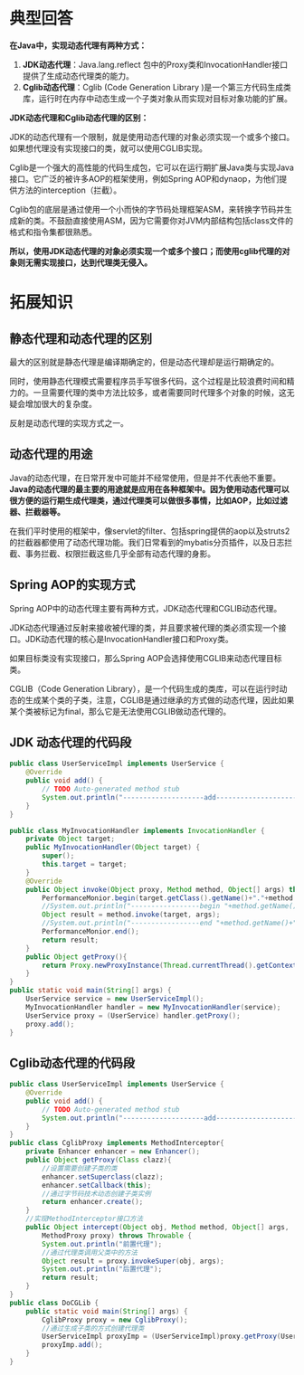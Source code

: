 # 典型回答
**在Java中，实现动态代理有两种方式：**

1. **JDK动态代理**：Java.lang.reflect 包中的Proxy类和InvocationHandler接口提供了生成动态代理类的能力。
2. **Cglib动态代理**：Cglib (Code Generation Library )是一个第三方代码生成类库，运行时在内存中动态生成一个子类对象从而实现对目标对象功能的扩展。


**JDK动态代理和Cglib动态代理的区别：**

JDK的动态代理有一个限制，就是使用动态代理的对象必须实现一个或多个接口。如果想代理没有实现接口的类，就可以使用CGLIB实现。

Cglib是一个强大的高性能的代码生成包，它可以在运行期扩展Java类与实现Java接口。它广泛的被许多AOP的框架使用，例如Spring AOP和dynaop，为他们提供方法的interception（拦截）。

Cglib包的底层是通过使用一个小而快的字节码处理框架ASM，来转换字节码并生成新的类。不鼓励直接使用ASM，因为它需要你对JVM内部结构包括class文件的格式和指令集都很熟悉。

**所以，使用JDK动态代理的对象必须实现一个或多个接口；而使用cglib代理的对象则无需实现接口，达到代理类无侵入。**
# 拓展知识
## 静态代理和动态代理的区别
最大的区别就是静态代理是编译期确定的，但是动态代理却是运行期确定的。

同时，使用静态代理模式需要程序员手写很多代码，这个过程是比较浪费时间和精力的。一旦需要代理的类中方法比较多，或者需要同时代理多个对象的时候，这无疑会增加很大的复杂度。

反射是动态代理的实现方式之一。

## 动态代理的用途

Java的动态代理，在日常开发中可能并不经常使用，但是并不代表他不重要。**Java的动态代理的最主要的用途就是应用在各种框架中。因为使用动态代理可以很方便的运行期生成代理类，通过代理类可以做很多事情，比如AOP，比如过滤器、拦截器等。**

在我们平时使用的框架中，像servlet的filter、包括spring提供的aop以及struts2的拦截器都使用了动态代理功能。我们日常看到的mybatis分页插件，以及日志拦截、事务拦截、权限拦截这些几乎全部有动态代理的身影。
## Spring AOP的实现方式
Spring AOP中的动态代理主要有两种方式，JDK动态代理和CGLIB动态代理。

JDK动态代理通过反射来接收被代理的类，并且要求被代理的类必须实现一个接口。JDK动态代理的核心是InvocationHandler接口和Proxy类。

如果目标类没有实现接口，那么Spring AOP会选择使用CGLIB来动态代理目标类。

CGLIB（Code Generation Library），是一个代码生成的类库，可以在运行时动态的生成某个类的子类，注意，CGLIB是通过继承的方式做的动态代理，因此如果某个类被标记为final，那么它是无法使用CGLIB做动态代理的。
## JDK 动态代理的代码段
```java
public class UserServiceImpl implements UserService {
    @Override
    public void add() {
        // TODO Auto-generated method stub
        System.out.println("--------------------add----------------------");
    }
}

public class MyInvocationHandler implements InvocationHandler {
    private Object target;
    public MyInvocationHandler(Object target) {
        super();
        this.target = target;
    }
    @Override
    public Object invoke(Object proxy, Method method, Object[] args) throws Throwable {
        PerformanceMonior.begin(target.getClass().getName()+"."+method.getName());
        //System.out.println("-----------------begin "+method.getName()+"-----------------");
        Object result = method.invoke(target, args);
        //System.out.println("-----------------end "+method.getName()+"-----------------");
        PerformanceMonior.end();
        return result;
    }
    public Object getProxy(){
        return Proxy.newProxyInstance(Thread.currentThread().getContextClassLoader(), target.getClass().getInterfaces(), this);
    }
}
public static void main(String[] args) {
    UserService service = new UserServiceImpl();
    MyInvocationHandler handler = new MyInvocationHandler(service);
    UserService proxy = (UserService) handler.getProxy();
    proxy.add();
}
```
## Cglib动态代理的代码段
```java
public class UserServiceImpl implements UserService {
    @Override
    public void add() {
        // TODO Auto-generated method stub
        System.out.println("--------------------add----------------------");
    }
}
public class CglibProxy implements MethodInterceptor{ 
    private Enhancer enhancer = new Enhancer(); 
    public Object getProxy(Class clazz){ 
        //设置需要创建子类的类 
        enhancer.setSuperclass(clazz); 
        enhancer.setCallback(this); 
        //通过字节码技术动态创建子类实例 
        return enhancer.create(); 
    } 
    //实现MethodInterceptor接口方法 
    public Object intercept(Object obj, Method method, Object[] args, 
        MethodProxy proxy) throws Throwable { 
        System.out.println("前置代理"); 
        //通过代理类调用父类中的方法 
        Object result = proxy.invokeSuper(obj, args); 
        System.out.println("后置代理"); 
        return result; 
    } 
} 
public class DoCGLib { 
    public static void main(String[] args) { 
        CglibProxy proxy = new CglibProxy(); 
        //通过生成子类的方式创建代理类 
        UserServiceImpl proxyImp = (UserServiceImpl)proxy.getProxy(UserServiceImpl.class); 
        proxyImp.add(); 
    } 
}
```
